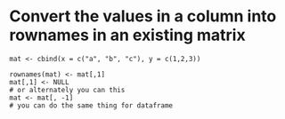 # Convert the values in a column into rownames in an existing matrix

```
mat <- cbind(x = c("a", "b", "c"), y = c(1,2,3))

rownames(mat) <- mat[,1]
mat[,1] <- NULL
# or alternately you can this
mat <- mat[, -1]
# you can do the same thing for dataframe
```
